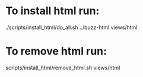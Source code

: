 

# To install html run:

./scripts/install_html/do_all.sh ../buzz-html views/html

# To remove html run:

scripts/install_html/remove_html.sh views/html
